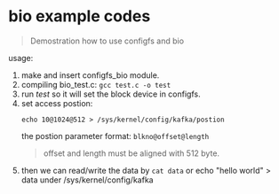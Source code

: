 # bio example codes

> Demostration how to use configfs and bio

usage:
1. make and insert configfs_bio module.
2. compiling bio_test.c: `gcc test.c -o test`
3. run *test* so it will set the block device in configfs.
4. set access postion:
   ```
   echo 10@1024@512 > /sys/kernel/config/kafka/postion
   ```
   the postion parameter format: `blkno@offset@length`
   > offset and length must be aligned with 512 byte.
5. then we can read/write the data by `cat data` or
   echo "hello world" > data under /sys/kernel/config/kafka
 

